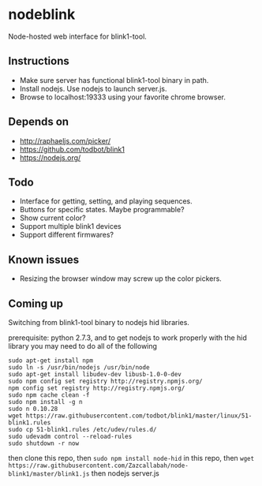 # nodeblink

Node-hosted web interface for blink1-tool.

## Instructions

* Make sure server has functional blink1-tool binary in path.
* Install nodejs. Use nodejs to launch server.js.
* Browse to localhost:19333 using your favorite chrome browser.

## Depends on

* http://raphaeljs.com/picker/
* https://github.com/todbot/blink1
* https://nodejs.org/

## Todo

* Interface for getting, setting, and playing sequences.
* Buttons for specific states. Maybe programmable?
* Show current color?
* Support multiple blink1 devices
* Support different firmwares?

## Known issues

* Resizing the browser window may screw up the color pickers.


## Coming up

Switching from blink1-tool binary to nodejs hid libraries.

prerequisite: python 2.7.3, and to get nodejs to work properly with the hid library you may need
to do all of the following

	sudo apt-get install npm
	sudo ln -s /usr/bin/nodejs /usr/bin/node
	sudo apt-get install libudev-dev libusb-1.0-0-dev
	sudo npm config set registry http://registry.npmjs.org/
	npm config set registry http://registry.npmjs.org/
	sudo npm cache clean -f
	sudo npm install -g n
	sudo n 0.10.28
	wget https://raw.githubusercontent.com/todbot/blink1/master/linux/51-blink1.rules
	sudo cp 51-blink1.rules /etc/udev/rules.d/
	sudo udevadm control --reload-rules
	sudo shutdown -r now

then clone this repo,
then `sudo npm install node-hid` in this repo,
then `wget https://raw.githubusercontent.com/Zazcallabah/node-blink1/master/blink1.js`
then nodejs server.js
	